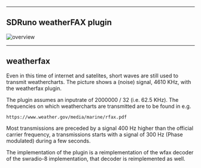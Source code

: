 
--------------------------------------------------------------------------
SDRuno weatherFAX plugin
-------------------------------------------------------------------------

![overview](/wfax-example-1.png?raw=true)

-----------------------------------------------------------------------
weatherfax
-----------------------------------------------------------------------

Even in this time of internet and satelites, short waves are still used
to transmit weathercharts. The picture shows a (noise) signal, 4610 KHz,
with the weatherfax plugin.

The plugin assumes an inputrate of 2000000 / 32 (i.e. 62.5 KHz).
The frequencies on which weathercharts are transmitted are to be found in
e.g.

	https://www.weather.gov/media/marine/rfax.pdf

Most transmissions are preceded by a signal 400 Hz higher than the official
carrier frequency, a transmissions starts with a signal of 300 Hz (Phase
modulated) during a few seconds.

The implementation of the plugin is a reimplementation of the wfax
decoder of the swradio-8 implementation, that decoder is
reimplemented as well.

